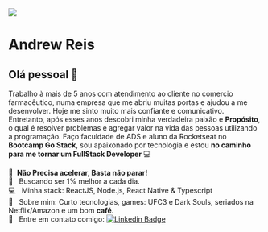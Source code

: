 <img width="auto" src="https://github.com/AndrewReis/assets/blob/master/banner.svg">


# Andrew Reis

## Olá pessoal 👋
Trabalho à mais de 5 anos com atendimento ao cliente no comercio farmacêutico, numa empresa que me abriu muitas portas e ajudou a me desenvolver. Hoje me sinto muito mais confiante e comunicativo. Entretanto, após esses anos descobri minha verdadeira paixão e **Propósito**, o qual é
resolver problemas e agregar valor na vida das pessoas utilizando a programação. Faço faculdade de ADS e aluno da Rocketseat no **Bootcamp Go Stack**, sou apaixonado por tecnologia e estou **no caminho para me tornar um FullStack Developer** :computer:

 :rocket:  &nbsp;**Não Precisa acelerar, Basta não parar!**
 <br/> :purple_heart: &nbsp; Buscando ser 1% melhor a cada dia.
 <br/> :computer: &nbsp; Minha stack: ReactJS, Node.js, React Native & Typescript
 <br/> 💬  &nbsp; Sobre mim: Curto tecnologias, games: UFC3 e Dark Souls, seriados na Netflix/Amazon e um bom **café**.
 <br/> :email: &nbsp; Entre em contato comigo: [![Linkedin Badge](https://img.shields.io/badge/-AndrewReis-blue?style=flat-square&logo=Linkedin&logoColor=white&link=https://www.linkedin.com/in/tgmarinho/)](https://linkedin.com/in/andrew-reis) 

